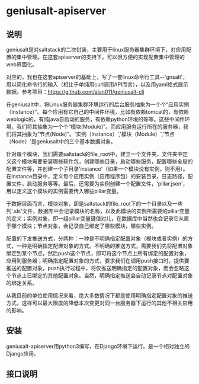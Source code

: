 # geniusalt-apiserver


说明
------

geniusalt是对saltstack的二次封装，主要用于linux服务器集群环境下，对应用配置的集中管理。在这套apiserver的支持下，可以很方便的实现配置集中管理的web界面化。

对应的，我也在这套apiserver的基础上，写了一套linux命令行工具--'gnsalt'，用以简化命令行的输入（相比于单纯用curl调用API而言），以及用yaml格式展示数据。参考项目：https://github.com/alan011/geniusalt-cli

在geniusalt中，将Linux服务器集群环境运行的后台服务抽象为一个个“应用实例（Instance）”。每个应用有它自己的中间件环境，比如有依赖tomcat的，有依赖weblogic的，有纯java自启动的服务，有依赖python环境的等等。这些中间件环境，我们将其抽象为一个个“模块(Module)”。而应用服务运行所在的服务器，我们将其抽象为“节点(Node)”。'实例（Instance）','模块（Module）','节点（Node）'是geniusalt中的三个基本数据对象。

针对每个模块，我们需要saltstack的file_root中，建立一个文件夹，文件夹中定义这个模块需要安装哪些软件包，创建哪些目录，启动哪些服务，配置哪些全局的配置文件等，并创建一个子目录'instance'（如果一个模块没有实例，则不用）。在instance目录中，定义每个应用实例（应用程序包）的安装目录，日志路径，配置文件，启动服务等等。最后，还需要为实例创建一个配置文件，'pillar.json'，用以定义这个模块的实例需要传入哪些pillar变量。

于数据层面而言，模块对象，即是saltstack的file_root下的一个目录以及一些列'.sls'文件，数据库中会记录模块的名称，以及此模块的实例所需要的pillar变量的定义；实例对象，即一组pillar变量键值对儿，在数据库中当然也会记录它从属于哪个模块；节点对象，会记录自己绑定了哪些模块，哪些实例。

配置的下发推送方式，分两种：一种是不明确指定配置对象（模块或者实例）的方式，一种是明确指定配置对象的方式。不明确的推送方式，需要我们先将配置对象绑定到某个节点，然后push这个节点，即可将这个节点上所有绑定的配置对象，应用到服务器；明确指定配置对象的方式，要求我们在调用push接口时，提供要推送的配置对象，push执行过程中，将仅推送明确指定的配置对象，而会忽略这个节点上已绑定的其他配置对象。当然，明确指定推送会自动记录节点对配置对象的绑定关系。

从我目前的单位使用情况来看，绝大多数情况下都是使用明确指定配置对象的推送方式，这样可以最大限度的降低本次变更对同一台服务器下运行的其他不相关应用的影响。


安装
------

geniusalt-apiserver用python3编写，在Django环境下运行。是一个相对独立的Django应用。



接口说明
------
